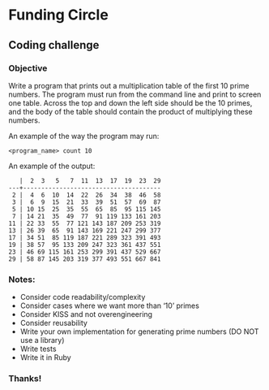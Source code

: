 # Funding Circle

## Coding challenge

### Objective

Write a program that prints out a multiplication table of the first 10 prime numbers.
The program must run from the command line and print to screen one table.
Across the top and down the left side should be the 10 primes, and the body of the table should contain
the product of multiplying these numbers.

An example of the way the program may run:

```
<program_name> ­­count 10
```

An example of the output:

```
   |  2  3   5   7  11  13  17  19  23  29
­­­---+--------------------------­­­­­­­­­­­­­­­­­­­­­­­­­­­­­­­­­­­­­­­------------
 2 |  4  6  10  14  22  26  34  38  46  58
 3 |  6  9  15  21  33  39  51  57  69  87
 5 | 10 15  25  35  55  65  85  95 115 145
 7 | 14 21  35  49  77  91 119 133 161 203
11 | 22 33  55  77 121 143 187 209 253 319
13 | 26 39  65  91 143 169 221 247 299 377
17 | 34 51  85 119 187 221 289 323 391 493
19 | 38 57  95 133 209 247 323 361 437 551
23 | 46 69 115 161 253 299 391 437 529 667
29 | 58 87 145 203 319 377 493 551 667 841
```

### Notes:

* Consider code readability/complexity
* Consider cases where we want more than ‘10’ primes
* Consider KISS and not over­engineering
* Consider re­usability
* Write your own implementation for generating prime numbers (DO NOT use a library)
* Write tests
* Write it in Ruby

### Thanks!
